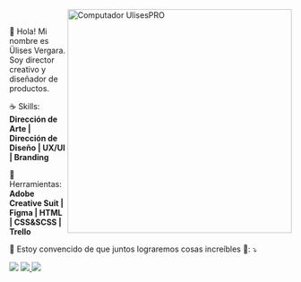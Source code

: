 <img src="https://user-images.githubusercontent.com/95050649/174386771-9e40c82a-6545-4db3-92cb-abbd02c159e5.png" min-width="400px" max-width="400px" width="400px" align="right" alt="Computador UlisesPRO">

<br>  
<p align="left"> 
  🖖 Hola! Mi nombre es Ülises Vergara. Soy director creativo y diseñador de productos.
</p>

<p align="left">
  ☕ Skills: <strong>Dirección de Arte | Dirección de Diseño | UX/UI | Branding</strong>
</p>

<p align="left">
  💼 Herramientas: <strong>Adobe Creative Suit | Figma | HTML | CSS&SCSS | Trello </strong>
</p>

<p align="left">
  💌 Estoy convencido de que juntos lograremos cosas increíbles 💜: ⤵️
</p>

<p align="left">
  <a href="mailto:contacto@ulises.app" alt="Gmail">
  <img src="https://img.shields.io/badge/-Gmail-ff5879?style=for-the-badge&labelColor=ff5879&logo=gmail&logoColor=white" /></a>

  <a href="https://linkedin.com/in/ulisespro" alt="Linkedin">
  <img src="https://img.shields.io/badge/-Linkedin-ff5879?style=for-the-badge&logo=Linkedin&logoColor=FFFFFF&link=https://www.linkedin.com/in/ulisespro"/>

  <a href="https://www.behance.net/ulisespro" alt="Behance">
  <img src="https://img.shields.io/badge/Behance-ff5879?style=for-the-badge&logo=behance&logoColor=white" /></a>

</p>  
